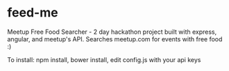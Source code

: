 feed-me
=======

Meetup Free Food Searcher - 2 day hackathon project built with express, angular, and meetup's API. Searches meetup.com for events with free food :)

To install: npm install, bower install, edit config.js with your api keys
